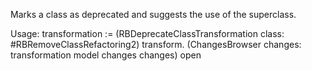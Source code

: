 Marks a class as deprecated and suggests the use of the superclass.

Usage:
transformation := (RBDeprecateClassTransformation 
		class: #RBRemoveClassRefactoring2)
		transform. 
(ChangesBrowser changes: transformation model changes changes) open